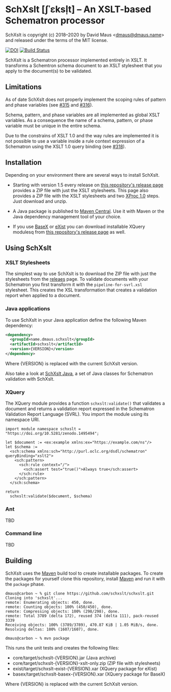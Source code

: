 SchXslt \[ʃˈɛksl̩t\] – An XSLT-based Schematron processor
==

SchXslt is copyright (c) 2018–2020 by David Maus &lt;dmaus@dmaus.name&gt; and released under the terms of the MIT
license.

[![DOI](https://zenodo.org/badge/157821911.svg)](https://zenodo.org/badge/latestdoi/157821911)
[![Build Status](https://travis-ci.org/schxslt/schxslt.svg?branch=master)](https://travis-ci.org/schxslt/schxslt)

SchXslt is a Schematron processor implemented entirely in XSLT. It transforms a Schemtron schema document to an XSLT
stylesheet that you apply to the document(s) to be validated.

Limitations
--

As of date SchXslt does not properly implement the scoping rules of pattern and phase variables (see
[#315](https://github.com/schxslt/schxslt/issues/315) and [#316](https://github.com/schxslt/schxslt/issues/316)).

Schema, pattern, and phase variables are all implemented as global XSLT variables. As a consequence the name of a
schema, pattern, or phase variable must be unique in the entire schema.

Due to the constrains of XSLT 1.0 and the way rules are implemented it is not possible to use a variable inside a rule
context expression of a Schematron using the XSLT 1.0 query binding (see
[#318](https://github.com/schxslt/schxslt/issues/138)).

Installation
--

Depending on your environment there are several ways to install SchXslt.

* Starting with version 1.5 every release on [this repository's release
  page](https://github.com/schxslt/schxslt/releases) provides a ZIP file with just the XSLT stylesheets. This page also
  provides a ZIP file with the XSLT stylesheets and two [XProc 1.0](https://w3.org/tr/xproc) steps. Just download and
  unzip.

* A Java package is published to [Maven Central](https://mvnrepository.com/artifact/name.dmaus.schxslt/schxslt). Use it
  with Maven or the Java dependency management tool of your choice.

* If you use [BaseX](https://basex.org) or [eXist](https://exist-db.org) you can download installable XQuery modulesq
  from [this repository's release page](https://github.com/schxslt/schxslt/releases) as well.

Using SchXslt
--

### XSLT Stylesheets

The simplest way to use SchXslt is to download the ZIP file with just the stylesheets from the
[releaes](https://github.com/schxslt/schxslt/releases) page. To validate documents with your Schematron you first
transform it with the ```pipeline-for-svrl.xsl``` stylesheet. This creates the XSL transformation that creates a
validation report when applied to a document.

### Java applications

To use SchXslt in your Java application define the following Maven dependency:

```xml
<dependency>
  <groupId>name.dmaus.schxslt</groupId>
  <artifactId>schxslt</artifactId>
  <version>{VERSION}</version>
</dependency>
```

Where {VERSION} is replaced with the current SchXslt version.

Also take a look at [SchXslt Java](https://github.com/schxslt/schxslt-java), a set of Java classes for Schematron
validation with SchXslt.

### XQuery

The XQuery module provides a function ```schxslt:validate()``` that validates a document and returns a validation report
expressed in the Schematron Validation Report Language (SVRL). You import the module using its namespace URI.

```
import module namespace schxslt = "https://doi.org/10.5281/zenodo.1495494";

let $document := <ex:example xmlns:ex="https://example.com/ns"/>
let $schema :=
  <sch:schema xmlns:sch="http://purl.oclc.org/dsdl/schematron" queryBinding="xslt2">
    <sch:pattern>
      <sch:rule context="/">
        <sch:assert test="true()">Always true</sch:assert>
      </sch:rule>
    </sch:pattern>
  </sch:schema>

return
  schxslt:validate($document, $schema)

```

### Ant

TBD

### Command line

TBD

Building
--

SchXslt uses the [Maven](https://maven.apache.org) build tool to create installable packages. To create the packages for
yourself clone this repository, install [Maven](https://maven.apache.org) and run it with the ```package``` phase.

```
dmaus@carbon ~ % git clone https://github.com/schxslt/schxslt.git
Cloning into 'schxslt'...
remote: Enumerating objects: 450, done.
remote: Counting objects: 100% (450/450), done.
remote: Compressing objects: 100% (298/298), done.
remote: Total 3789 (delta 172), reused 374 (delta 111), pack-reused 3339
Receiving objects: 100% (3789/3789), 470.87 KiB | 1.05 MiB/s, done.
Resolving deltas: 100% (1607/1607), done.

dmaus@carbon ~ % mvn package
```

This runs the unit tests and creates the following files:

* core/target/schxslt-{VERSION}.jar (Java archive)
* core/target/schxslt-{VERSION}-xslt-only.zip (ZIP file with stylesheets)
* exist/target/schxslt-exist-{VERSION}.xar (XQuery package for eXist)
* basex/target/schxslt-basex-{VERSION}.xar (XQuery package for BaseX)

Where {VERSION} is replaced with the current SchXslt version.
